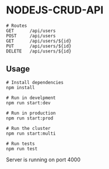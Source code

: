 # NODEJS-CRUD-API

```
# Routes
GET      /api/users
POST     /api/users
GET      /api/users/${id}
PUT      /api/users/${id}
DELETE   /api/users/${id}

```

## Usage

```
# Install dependencies
npm install

# Run in develpment
npm run start:dev

# Run in production
npm run start:prod

# Run the cluster
npm run start:multi

# Run tests
npm run test
```

Server is running on port 4000
